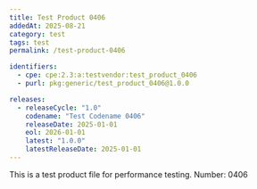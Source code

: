 ```yaml
---
title: Test Product 0406
addedAt: 2025-08-21
category: test
tags: test
permalink: /test-product-0406

identifiers:
  - cpe: cpe:2.3:a:testvendor:test_product_0406
  - purl: pkg:generic/test_product_0406@1.0.0

releases:
  - releaseCycle: "1.0"
    codename: "Test Codename 0406"
    releaseDate: 2025-01-01
    eol: 2026-01-01
    latest: "1.0.0"
    latestReleaseDate: 2025-01-01
---
```


This is a test product file for performance testing. Number: 0406
